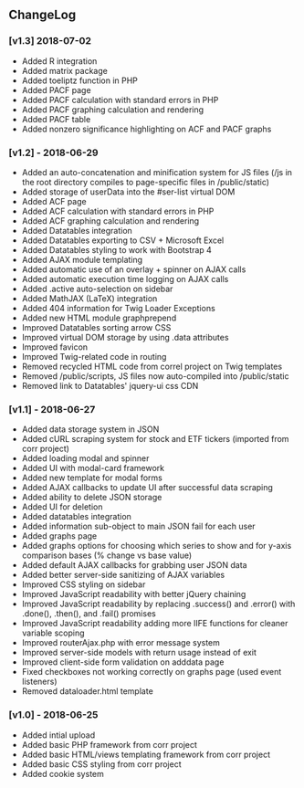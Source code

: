 

## ChangeLog
### [v1.3] 2018-07-02
- Added R integration
- Added matrix package
- Added toeliptz function in PHP
- Added PACF page
- Added PACF calculation with standard errors in PHP
- Added PACF graphing calculation and rendering
- Added PACF table
- Added nonzero significance highlighting on ACF and PACF graphs


### [v1.2] - 2018-06-29
- Added an auto-concatenation and minification system for JS files (/js in the root directory compiles to page-specific files in /public/static)
- Added storage of userData into the #ser-list virtual DOM
- Added ACF page
- Added ACF calculation with standard errors in PHP
- Added ACF graphing calculation and rendering
- Added Datatables integration
- Added Datatables exporting to CSV + Microsoft Excel
- Added Datatables styling to work with Bootstrap 4
- Added AJAX module templating
- Added automatic use of an overlay + spinner on AJAX calls
- Added automatic execution time logging on AJAX calls
- Added .active auto-selection on sidebar
- Added MathJAX (LaTeX) integration
- Added 404 information for Twig Loader Exceptions
- Added new HTML module graphprepend
- Improved Datatables sorting arrow CSS
- Improved virtual DOM storage by using .data attributes
- Improved favicon
- Improved Twig-related code in routing
- Removed recycled HTML code from correl project on Twig templates
- Removed /public/scripts, JS files now auto-compiled into /public/static
- Removed link to Datatables' jquery-ui css CDN



### [v1.1] - 2018-06-27
- Added data storage system in JSON
- Added cURL scraping system for stock and ETF tickers (imported from corr project)
- Added loading modal and spinner
- Added UI with modal-card framework
- Added new template for modal forms
- Added AJAX callbacks to update UI after successful data scraping
- Added ability to delete JSON storage
- Added UI for deletion
- Added datatables integration
- Added information sub-object to main JSON fail for each user
- Added graphs page
- Added graphs options for choosing which series to show and for y-axis comparison bases (% change vs base value)
- Added default AJAX callbacks for grabbing user JSON data
- Added better server-side sanitizing of AJAX variables
- Improved CSS styling on sidebar
- Improved JavaScript readability with better jQuery chaining
- Improved JavaScript readability by replacing .success() and .error() with .done(), .then(), and .fail() promises
- Improved JavaScript readability adding more IIFE functions for cleaner variable scoping
- Improved routerAjax.php with error message system
- Improved server-side models with return usage instead of exit
- Improved client-side form validation on adddata page
- Fixed checkboxes not working correctly on graphs page (used event listeners)
- Removed dataloader.html template

### [v1.0] - 2018-06-25
- Added intial upload
- Added basic PHP framework from corr project
- Added basic HTML/views templating framework from corr project
- Added basic CSS styling from corr project
- Added cookie system